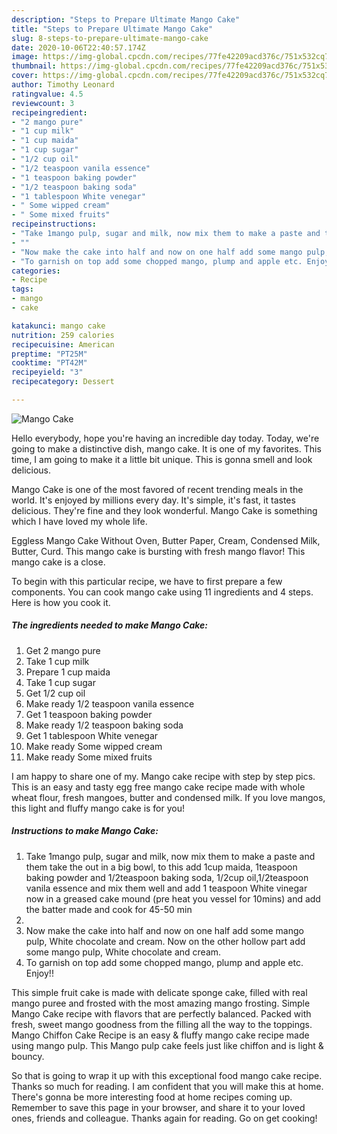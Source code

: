 ```yaml
---
description: "Steps to Prepare Ultimate Mango Cake"
title: "Steps to Prepare Ultimate Mango Cake"
slug: 8-steps-to-prepare-ultimate-mango-cake
date: 2020-10-06T22:40:57.174Z
image: https://img-global.cpcdn.com/recipes/77fe42209acd376c/751x532cq70/mango-cake-recipe-main-photo.jpg
thumbnail: https://img-global.cpcdn.com/recipes/77fe42209acd376c/751x532cq70/mango-cake-recipe-main-photo.jpg
cover: https://img-global.cpcdn.com/recipes/77fe42209acd376c/751x532cq70/mango-cake-recipe-main-photo.jpg
author: Timothy Leonard
ratingvalue: 4.5
reviewcount: 3
recipeingredient:
- "2 mango pure"
- "1 cup milk"
- "1 cup maida"
- "1 cup sugar"
- "1/2 cup oil"
- "1/2 teaspoon vanila essence"
- "1 teaspoon baking powder"
- "1/2 teaspoon baking soda"
- "1 tablespoon White venegar"
- " Some wipped cream"
- " Some mixed fruits"
recipeinstructions:
- "Take 1mango pulp, sugar and milk, now mix them to make a paste and them take the out in a big bowl, to this add 1cup maida, 1teaspoon baking powder and 1/2teaspoon baking soda, 1/2cup oil,1/2teaspoon vanila essence and mix them well and add 1 teaspoon White vinegar now in a greased cake mound (pre heat you vessel for 10mins) and add the batter made and cook for 45-50 min"
- ""
- "Now make the cake into half and now on one half add some mango pulp, White chocolate and cream. Now on the other hollow part add some mango pulp, White chocolate and cream."
- "To garnish on top add some chopped mango, plump and apple etc. Enjoy!!"
categories:
- Recipe
tags:
- mango
- cake

katakunci: mango cake 
nutrition: 259 calories
recipecuisine: American
preptime: "PT25M"
cooktime: "PT42M"
recipeyield: "3"
recipecategory: Dessert

---
```



![Mango Cake](https://img-global.cpcdn.com/recipes/77fe42209acd376c/751x532cq70/mango-cake-recipe-main-photo.jpg)

Hello everybody, hope you're having an incredible day today. Today, we're going to make a distinctive dish, mango cake. It is one of my favorites. This time, I am going to make it a little bit unique. This is gonna smell and look delicious.

Mango Cake is one of the most favored of recent trending meals in the world. It's enjoyed by millions every day. It's simple, it's fast, it tastes delicious. They're fine and they look wonderful. Mango Cake is something which I have loved my whole life.

Eggless Mango Cake Without Oven, Butter Paper, Cream, Condensed Milk, Butter, Curd. This mango cake is bursting with fresh mango flavor! This mango cake is a close.


To begin with this particular recipe, we have to first prepare a few components. You can cook mango cake using 11 ingredients and 4 steps. Here is how you cook it.

<!--inarticleads1-->

##### The ingredients needed to make Mango Cake:

1. Get 2 mango pure
1. Take 1 cup milk
1. Prepare 1 cup maida
1. Take 1 cup sugar
1. Get 1/2 cup oil
1. Make ready 1/2 teaspoon vanila essence
1. Get 1 teaspoon baking powder
1. Make ready 1/2 teaspoon baking soda
1. Get 1 tablespoon White venegar
1. Make ready  Some wipped cream
1. Make ready  Some mixed fruits


I am happy to share one of my. Mango cake recipe with step by step pics. This is an easy and tasty egg free mango cake recipe made with whole wheat flour, fresh mangoes, butter and condensed milk. If you love mangos, this light and fluffy mango cake is for you! 

<!--inarticleads2-->

##### Instructions to make Mango Cake:

1. Take 1mango pulp, sugar and milk, now mix them to make a paste and them take the out in a big bowl, to this add 1cup maida, 1teaspoon baking powder and 1/2teaspoon baking soda, 1/2cup oil,1/2teaspoon vanila essence and mix them well and add 1 teaspoon White vinegar now in a greased cake mound (pre heat you vessel for 10mins) and add the batter made and cook for 45-50 min
1. 
1. Now make the cake into half and now on one half add some mango pulp, White chocolate and cream. Now on the other hollow part add some mango pulp, White chocolate and cream.
1. To garnish on top add some chopped mango, plump and apple etc. Enjoy!!


This simple fruit cake is made with delicate sponge cake, filled with real mango puree and frosted with the most amazing mango frosting. Simple Mango Cake recipe with flavors that are perfectly balanced. Packed with fresh, sweet mango goodness from the filling all the way to the toppings. Mango Chiffon Cake Recipe is an easy &amp; fluffy mango cake recipe made using mango pulp. This Mango pulp cake feels just like chiffon and is light &amp; bouncy. 

So that is going to wrap it up with this exceptional food mango cake recipe. Thanks so much for reading. I am confident that you will make this at home. There's gonna be more interesting food at home recipes coming up. Remember to save this page in your browser, and share it to your loved ones, friends and colleague. Thanks again for reading. Go on get cooking!
